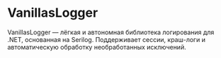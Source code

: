 # VanillasLogger
VanillasLogger — лёгкая и автономная библиотека логирования для .NET, основанная на Serilog.   Поддерживает сессии, краш-логи и автоматическую обработку необработанных исключений. 
